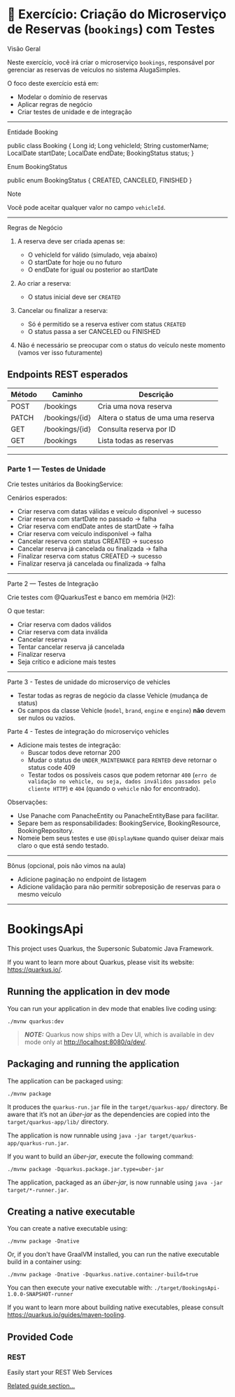 # 🚗 Exercício: Criação do Microserviço de Reservas (`bookings`) com Testes

Visão Geral

Neste exercício, você irá criar o microserviço `bookings`, responsável por gerenciar as reservas de veículos no sistema AlugaSimples.

O foco deste exercício está em:

- Modelar o domínio de reservas
- Aplicar regras de negócio
- Criar testes de unidade e de integração

---

Entidade Booking

public class Booking {
    Long id;
    Long vehicleId;
    String customerName;
    LocalDate startDate;
    LocalDate endDate;
    BookingStatus status;
}

Enum BookingStatus

public enum BookingStatus {
    CREATED,
    CANCELED,
    FINISHED
}

> [!NOTE]
> Você pode aceitar qualquer valor no campo `vehicleId`.

---

Regras de Negócio

1. A reserva deve ser criada apenas se:
   - O vehicleId for válido (simulado, veja abaixo)
   - O startDate for hoje ou no futuro
   - O endDate for igual ou posterior ao startDate

2. Ao criar a reserva:
   - O status inicial deve ser `CREATED`

3. Cancelar ou finalizar a reserva:
   - Só é permitido se a reserva estiver com status `CREATED`
   - O status passa a ser CANCELED ou FINISHED

4. Não é necessário se preocupar com o status do veículo neste momento (vamos ver isso futuramente)

## Endpoints REST esperados

| Método | Caminho                  | Descrição                                     |
|--------|-------------------------|------------------------------------------------|
| POST   | /bookings               | Cria uma nova reserva                          |
| PATCH  | /bookings/{id}          | Altera o status de uma uma reserva             |
| GET    | /bookings/{id}          | Consulta reserva por ID                        |
| GET    | /bookings               | Lista todas as reservas                        |

---

### Parte 1 — Testes de Unidade

Crie testes unitários da BookingService:

Cenários esperados:

- Criar reserva com datas válidas e veículo disponível → sucesso
- Criar reserva com startDate no passado → falha
- Criar reserva com endDate antes de startDate → falha
- Criar reserva com veículo indisponível → falha
- Cancelar reserva com status CREATED → sucesso
- Cancelar reserva já cancelada ou finalizada → falha
- Finalizar reserva com status CREATED → sucesso
- Finalizar reserva já cancelada ou finalizada → falha

---

Parte 2 — Testes de Integração

Crie testes com @QuarkusTest e banco em memória (H2):

O que testar:

- Criar reserva com dados válidos
- Criar reserva com data inválida
- Cancelar reserva
- Tentar cancelar reserva já cancelada
- Finalizar reserva
- Seja crítico e adicione mais testes

---

Parte 3 - Testes de unidade do microserviço de vehicles

- Testar todas as regras de negócio da classe Vehicle (mudança de status)
- Os campos da classe Vehicle (`model`, `brand`, `engine` e `engine`) **não** devem ser nulos ou vazios.

Parte 4 - Testes de integração do microserviço vehicles

- Adicione mais testes de integração:
  - Buscar todos deve retornar 200
  - Mudar o status de `UNDER_MAINTENANCE` para `RENTED` deve retornar o status code 409
  - Testar todos os possíveis casos que podem retornar `400` (`erro de validação no vehicle, ou seja, dados inválidos passados pelo cliente HTTP`) e `404` (quando o `vehicle` não for encontrado).

Observações:

- Use Panache com PanacheEntity ou PanacheEntityBase para facilitar.
- Separe bem as responsabilidades: BookingService, BookingResource, BookingRepository.
- Nomeie bem seus testes e use `@DisplayName` quando quiser deixar mais claro o que está sendo testado.

---

Bônus (opcional, pois não vimos na aula)

- Adicione paginação no endpoint de listagem
- Adicione validação para não permitir sobreposição de reservas para o mesmo veículo


***

# BookingsApi

This project uses Quarkus, the Supersonic Subatomic Java Framework.

If you want to learn more about Quarkus, please visit its website: <https://quarkus.io/>.

## Running the application in dev mode

You can run your application in dev mode that enables live coding using:

```shell script
./mvnw quarkus:dev
```

> **_NOTE:_**  Quarkus now ships with a Dev UI, which is available in dev mode only at <http://localhost:8080/q/dev/>.

## Packaging and running the application

The application can be packaged using:

```shell script
./mvnw package
```

It produces the `quarkus-run.jar` file in the `target/quarkus-app/` directory.
Be aware that it’s not an _über-jar_ as the dependencies are copied into the `target/quarkus-app/lib/` directory.

The application is now runnable using `java -jar target/quarkus-app/quarkus-run.jar`.

If you want to build an _über-jar_, execute the following command:

```shell script
./mvnw package -Dquarkus.package.jar.type=uber-jar
```

The application, packaged as an _über-jar_, is now runnable using `java -jar target/*-runner.jar`.

## Creating a native executable

You can create a native executable using:

```shell script
./mvnw package -Dnative
```

Or, if you don't have GraalVM installed, you can run the native executable build in a container using:

```shell script
./mvnw package -Dnative -Dquarkus.native.container-build=true
```

You can then execute your native executable with: `./target/BookingsApi-1.0.0-SNAPSHOT-runner`

If you want to learn more about building native executables, please consult <https://quarkus.io/guides/maven-tooling>.

## Provided Code

### REST

Easily start your REST Web Services

[Related guide section...](https://quarkus.io/guides/getting-started-reactive#reactive-jax-rs-resources)
